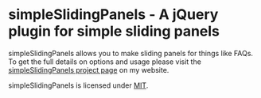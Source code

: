 # simpleSlidingPanels - A jQuery plugin for simple sliding panels

simpleSlidingPanels allows you to make sliding panels for things like FAQs. To get the full details on options and usage please visit the [simpleSlidingPanels project page](http://www.texelate.co.uk/lab/project/simple-sliding-panels/) on my website.

simpleSlidingPanels is licensed under [MIT](http://opensource.org/licenses/MIT).